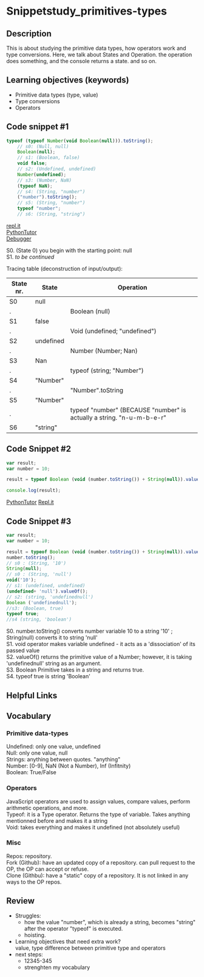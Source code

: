 # Snippetstudy_primitives-types

## Description
This is about studying the primitive data types, how operators work and type conversions. Here, we talk about States and Operation. the operation does something, and the console returns a state. and so on.

<!---
personal note: use ctrl+f and lookup "continued" to find where you haven't finish.
-->

## Learning objectives (keywords)
* Primitive data types (type, value)
* Type conversions
* Operators

## Code snippet #1
```js
typeof (typeof Number(void Boolean(null))).toString();
    // s0: (Null, null)
    Boolean(null);
    // s1: (Boolean, false)
    void false;
    // s2: (Undefined, undefined)
    Number(undefined);
    // s3: (Number, NaN)
    (typeof NaN);
    // s4: (String, "number")
    ("number").toString();
    // s5: (String, "number")
    typeof "number";
    // s6: (String, "string")
```
[repl.it](https://repl.it/@colevandersWands/primitive-types)  
[PythonTutor](https://goo.gl/QahvNv)  
[Debugger](https://www.w3schools.com/code/tryit.asp?filename=FU1BIF6VJMS4) 
   
S0. (State 0) you begin with the starting point: null   
S1. _to be continued_
   
Tracing table (deconstruction of input/output):
   
State nr. | State | Operation
------------|------------ | -------------
S0  | null |  
 . |  | Boolean (null)
S1 | false | 
. | | Void (undefined; "undefined")
S2 | undefined | 
. |  | Number (Number; Nan)
S3 | Nan | 
. |  | typeof (string; "Number")
S4 | "Number" | 
. | | "Number".toString
S5| "Number" | 
. | | typeof "number" (BECAUSE "number" is actually a string. "n-u-m-b-e-r"
S6 | "string" | 

## Code Snippet #2
````js
var result;
var number = 10;

result = typeof Boolean (void (number.toString()) + String(null)).valueOf();

console.log(result);

````
[PythonTutor](http://www.pythontutor.com/javascript.html#code=var%20result%3B%0Avar%20number%20%3D%2010%3B%0A%0Aresult%20%3D%20typeof%20Boolean%20%28void%20%28number.toString%28%29%29%20%2B%20String%28null%29%29.valueOf%28%29%3B%0A%0Aconsole.log%28result%29%3B&curInstr=4&mode=display&origin=opt-frontend.js&py=js&rawInputLstJSON=%5B%5D)
[Repl.it](https://repl.it/@Joaoviana/CodeSnippet)
## Code Snippet #3
````js
var result;
var number = 10;

result = typeof Boolean (void (number.toString()) + String(null)).valueOf();
number.toString();
// s0 : (String, '10')
String(null);
// s0 : (String, 'null')
void('10');
// s1: (undefined, undefined)
(undefined+ 'null').valueOf();
// s2: (string, 'undefinednull')
Boolean ('undefinednull');
//s3: (Boolean, true)
typeof true;
//s4 (string, 'boolean')
````
S0. number.toString() converts number variable 10 to a string '10' ; String(null) converts it to string 'null'   
S1. void operator makes variable undefined - it acts as a 'dissociation' of its passed value   
S2. valueOf() returns the primitive value of a Number; however, it is taking 'undefinednull' string as an argument.   
S3. Boolean Primitive takes in a string and returns true.   
S4. typeof true is string 'Boolean'   
  
## Helpful Links

## Vocabulary

### Primitive data-types
Undefined: only one value, undefined  
Null: only one value, null   
Strings: anything between quotes. "anything"   
Number: [0-9], NaN (Not a Number), Inf (Infitnity)  
Boolean: True/False   

### Operators
JavaScript operators are used to assign values, compare values, perform arithmetic operations, and more.   
Typeof: it is a Type operator. Returns the type of variable. Takes anything mentionned before and makes it a string   
Void: takes everything and makes it undefined (not absolutely useful)   

### Misc
Repos: repository.   
Fork (Github): have an updated copy of a repository. can pull request to the OP, the OP can accept or refuse.   
Clone (Githbu): have a "static" copy of a repository. It is not linked in any ways to the OP repos.   

## Review
* Struggles: 
  * how the value "number", which is already a string, becomes "string" after the operator "typeof" is executed.
  * hoisting.
* Learning objectives that need extra work?   
  value, type
  difference between primitive type and operators
* next steps: 
  * 12345-345
  * strenghten my vocabulary
  
